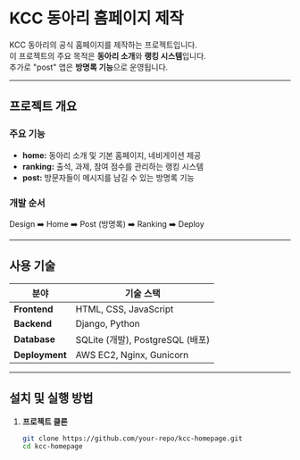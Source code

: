 # KCC 동아리 홈페이지 제작

KCC 동아리의 공식 홈페이지를 제작하는 프로젝트입니다.  
이 프로젝트의 주요 목적은 **동아리 소개**와 **랭킹 시스템**입니다.  
추가로 "post" 앱은 **방명록 기능**으로 운영됩니다.

---

## 프로젝트 개요

### 주요 기능
- **home:** 동아리 소개 및 기본 홈페이지, 네비게이션 제공
- **ranking:** 출석, 과제, 참여 점수를 관리하는 랭킹 시스템
- **post:** 방문자들이 메시지를 남길 수 있는 방명록 기능

### 개발 순서
Design ➡️ Home ➡️ Post (방명록) ➡️ Ranking ➡️ Deploy

---

## 사용 기술

| 분야       | 기술 스택                          |
|------------|------------------------------------|
| **Frontend** | HTML, CSS, JavaScript             |
| **Backend**  | Django, Python                    |
| **Database** | SQLite (개발), PostgreSQL (배포)  |
| **Deployment** | AWS EC2, Nginx, Gunicorn         |

---

## 설치 및 실행 방법

1. **프로젝트 클론**
   ```bash
   git clone https://github.com/your-repo/kcc-homepage.git
   cd kcc-homepage